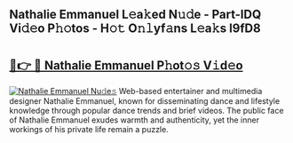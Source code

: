 ## Nathalie Emmanuel L𝚎a𝚔ed N𝚞𝚍e - Part-lDQ Vi𝚍𝚎o P𝚑𝚘tos - H𝚘𝚝 O𝚗𝚕yf𝚊ns L𝚎a𝚔s l9fD8

# <h2><a href="http://kf2c9um.oniu.top/?m=Nathalie+Emmanuel">🔗👉 🔴 Nathalie Emmanuel P𝚑ot𝚘𝚜 V𝚒d𝚎o</a></h2>

[![Nathalie Emmanuel Nu𝚍e𝚜](https://i.imgur.com/0qMVB7G.gif)](http://kf2c9um.oniu.top/?m=Nathalie+Emmanuel)
Web-based entertainer and multimedia designer Nathalie Emmanuel, known for disseminating dance and lifestyle knowledge through popular dance trends and brief videos. The public face of Nathalie Emmanuel exudes warmth and authenticity, yet the inner workings of his private life remain a puzzle.  
